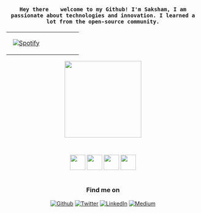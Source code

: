 ### 
<h4 align="center"><samp> Hey there <img src="https://media.giphy.com/media/hvRJCLFzcasrR4ia7z/giphy.gif" width="14px"> welcome to my Github! I'm Saksham, I am passionate about technologies and innovation. I learned a lot from the open-source community.</samp></h4>


<table width="100%"> 
  <tr>
  <td width="50%">

&nbsp; [![Spotify](https://heysaksham.vercel.app/api/spotify)](https://open.spotify.com/4qcttd1ub58roqvmxwwwtsy2d?si=5e345e9e80fd4d33)

  </td>
  <td width="50%">
  </p>
  </td>
</table>


<p align="center">
  <img width="200" src="https://imgur.com/yAoHSJK.gif">
</p>
</p>
<br>
<p align="center">
  <img src="https://media3.giphy.com/media/ln7z2eWriiQAllfVcn/200w.webp" width="40">
  <img src="https://i.giphy.com/media/LMt9638dO8dftAjtco/200.webp" width="40"> 
  <img src="https://i.giphy.com/media/IdyAQJVN2kVPNUrojM/200.webp" width="40">
  <img src="https://i.giphy.com/media/KzJkzjggfGN5Py6nkT/200.webp" width="40"><br><br>

<h3 align="center">Find me on</h3>
<p align="center"><a 
href="https://github.com/heysaksham" target="_blank"><img alt="Github" 
src="https://img.shields.io/badge/GitHub-%2312100E.svg?&style=for-the-badge&logo=Github&logoColor=white" /></a> <a 
href="https://twitter.com/heysaksham" target="_blank"><img alt="Twitter" 
src="https://img.shields.io/badge/twitter-%2312100E.svg?&style=for-the-badge&logo=twitter&logoColor=blue" /></a> <a 
href="https://www.linkedin.com/in/heysaksham-bxrlin-6b4863228/" target="_blank"><img alt="LinkedIn" 
src="https://img.shields.io/badge/linkedin-%2312100E.svg?&style=for-the-badge&logo=linkedin&logoColor=blue" /></a> <a 
href="https://medium.com/@Bxrlin" target="_blank"><img alt="Medium" 
src="https://img.shields.io/badge/medium-%2312100E.svg?&style=for-the-badge&logo=medium&logoColor=white" /></a><br><a 
</p>
